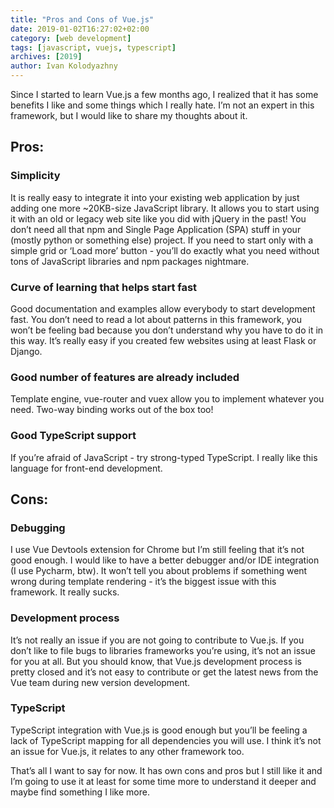 ```yaml
---
title: "Pros and Cons of Vue.js"
date: 2019-01-02T16:27:02+02:00
category: [web development]
tags: [javascript, vuejs, typescript]
archives: [2019]
author: Ivan Kolodyazhny
---
```


Since I started to learn Vue.js a few months ago, I realized that it has some benefits I like and some things which I really hate. I’m not an expert in this framework, but I would like to share my thoughts about it.

## Pros:


### Simplicity


It is really easy to integrate it into your existing web application by just adding one more ~20KB-size JavaScript library. It allows you to start using it with an old or legacy web site like you did with jQuery in the past! You don’t need all that npm and Single Page Application (SPA) stuff in your (mostly python or something else) project. If you need to start only with a simple grid or ‘Load more’ button - you’ll do exactly what you need without tons of JavaScript libraries and npm packages nightmare.

### Curve of learning that helps start fast

Good documentation and examples allow everybody to start development fast. You don’t need to read a lot about patterns in this framework, you won’t be feeling bad because you don’t understand why you have to do it in this way. It’s really easy if you created few websites using at least Flask or Django.

### Good number of features are already included

Template engine, vue-router and vuex allow you to implement whatever you need. Two-way binding works out of the box too!


### Good TypeScript support

If you’re afraid of JavaScript - try strong-typed TypeScript. I really like this language for front-end development.


## Cons:

### Debugging


I use Vue Devtools extension for Chrome but I’m still feeling that it’s not good enough. I would like to have a better debugger and/or IDE integration (I use Pycharm, btw). It won’t tell you about problems if something went wrong during template rendering - it’s the biggest issue with this framework. It really sucks.

### Development process

It’s not really an issue if you are not going to contribute to Vue.js. If you don’t like to file bugs to libraries frameworks you’re using, it’s not an issue for you at all. But you should know, that Vue.js development process is pretty closed and it’s not easy to contribute or get the latest news from the Vue team during new version development.

### TypeScript

TypeScript integration with Vue.js is good enough but you’ll be feeling a lack of TypeScript mapping for all dependencies you will use. I think it’s not an issue for Vue.js, it relates to any other framework too.


That’s all I want to say for now. It has own cons and pros but I still like it and I’m going to use it at least for some time more to understand it deeper and maybe find something I like more.
